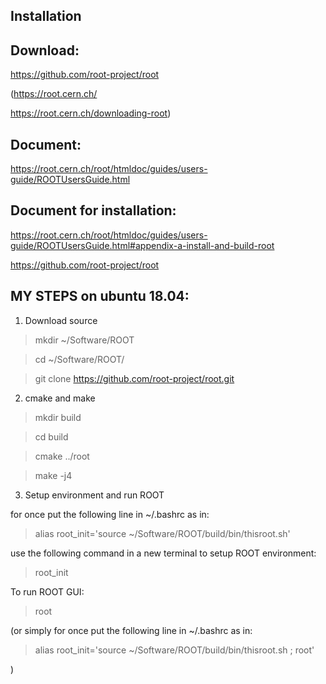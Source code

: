 Installation
------------

Download:
---------

https://github.com/root-project/root

(https://root.cern.ch/

https://root.cern.ch/downloading-root)

Document:
---------

https://root.cern.ch/root/htmldoc/guides/users-guide/ROOTUsersGuide.html


Document for installation:
--------------------------

https://root.cern.ch/root/htmldoc/guides/users-guide/ROOTUsersGuide.html#appendix-a-install-and-build-root

https://github.com/root-project/root

MY STEPS on ubuntu 18.04:
-----------

1. Download source

> mkdir ~/Software/ROOT

> cd ~/Software/ROOT/

> git clone https://github.com/root-project/root.git

2. cmake and make

> mkdir build

> cd build

> cmake ../root

> make -j4

3. Setup environment and run ROOT

for once put the following line in ~/.bashrc as in:

> alias root_init='source ~/Software/ROOT/build/bin/thisroot.sh'

use the following command in a new terminal to setup ROOT environment:

> root_init

To run ROOT GUI:

> root

(or simply for once put the following line in ~/.bashrc as in:

> alias root_init='source ~/Software/ROOT/build/bin/thisroot.sh ; root'

)


